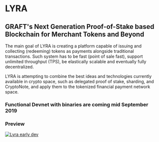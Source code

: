 # LYRA
## GRAFT's Next Generation Proof-of-Stake based Blockchain for Merchant Tokens and Beyond

The main goal of LYRA is creating a platform capable of issuing and collecting (redeeming) tokens as payments alongside traditional transactions.  Such system has to be fast (point of sale fast), support unlimited throughput (TPS), be elastically scalable and eventually fully decentralized.  

LYRA is attempting to combine the best ideas and technologies currently available in crypto space, such as delegated proof of stake, sharding, and CryptoNote, and apply them to the tokenized financial payment network space. 


### Functional Devnet with binaries are coming mid September 2019

### Preview

[![Lyra early dev](https://img.youtube.com/vi/SsuInrE8y4A/0.jpg)](https://youtu.be/SsuInrE8y4A)



